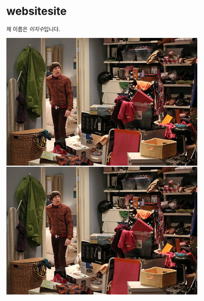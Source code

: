 # websitesite

제 이름은 *이지수*입니다.

![](8566278557_27690e2d34.jpg)
![](https://github.com/leejiisuu/websitesite/blob/main/8566278557_27690e2d34.jpg)
